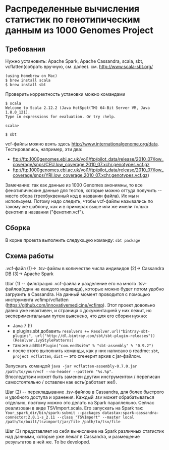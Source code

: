 # Распределенные вычисления статистик по генотипическим данным из 1000 Genomes Project

## Требования
Нужно установить: Apache Spark, Apache Cassandra, scala, sbt, vcflatten(собрать вручную, см. далее).
см. http://www.scala-sbt.org/
```
(using Homebrew on Mac)
$ brew install scala
$ brew install sbt
```
Проверить корректность установки можно командами
```
$ scala
Welcome to Scala 2.12.2 (Java HotSpot(TM) 64-Bit Server VM, Java 1.8.0_121).
Type in expressions for evaluation. Or try :help.

scala>
```
```
$ sbt
```

vcf-файлы можно взять здесь http://www.internationalgenome.org/data. Тестировались, например, эти два:
- ftp://ftp.1000genomes.ebi.ac.uk/vol1/ftp/pilot_data/release/2010_07/low_coverage/snps/CEU.low_coverage.2010_07.xchr.genotypes.vcf.gz
- ftp://ftp.1000genomes.ebi.ac.uk/vol1/ftp/pilot_data/release/2010_07/low_coverage/snps/YRI.low_coverage.2010_07.xchr.genotypes.vcf.gz)

Замечание: так как данные из 1000 Genomes анонимны, то все фенотипические данные для тестов, которые можно оттуда получить -- место сбора (трехбуквенный код в названии файла). Их мы и используем. Потому надо следить, чтобы vcf-файлы назывались по такому же шаблону, как и в примерах выше или же имели только фенотип в названии ("фенотип.vcf").

## Сборка
В корне проекта выполнить следующую команду:
`sbt package`

## Схема работы
.vcf-файл (1)-> .tsv-файлы в количестве числа индивидов (2)-> Cassandra DB (3)-> Apache Spark

Шаг (1) -- фильтрация .vcf-файла и разделение его на много .tsv-файлов(один на каждого индивида), которые можно будет потом удобно загрузить в Cassandra. На данный момент проводится с помощью инструмента vcfimp/vcflatten (https://github.com/innovativemedicine/vcfimp). Этот проект довольно давно уже неактивен, и страница с документацией у них лежит, но экспериментальным путем выяснено, что для его сборки нужно:
- Java 7 (!)
- в plugins.sbt добавить `resolvers += Resolver.url("bintray-sbt-plugins", url("http://dl.bintray.com/sbt/sbt-plugin-releases"))(Resolver.ivyStylePatterns)`
- там же `addSbtPlugin("com.eed3si9n" % "sbt-assembly" % "0.9.2")`
- после этого выполнить команды, как у них написано в readme: `sbt`, `project vcflatten`, `dist` -- это сгенерит архив с jar-файлом.  

Запускать командой `java -jar vcflatten-assembly-0.7.0.jar /path/to/your/vcf --no-header --pattern "%s.%p"`.  
Впоследствии может быть заменен другим инструментом / переписан самостоятельно / оставлен как есть(работает же!).

Шаг (2) -- перекладывание .tsv-файлов в Cassandra, для более быстрого и удобного доступа и хранения. Каждый .tsv может обрабатываться отдельно, поэтому можно это делать на Spark параллельно. Сейчас реализован в виде TSVImport.scala. Его запускать на Spark так:  
`Your_spark_dir/bin/spark-submit --packages datastax:spark-cassandra-connector:2.0.1-s_2.11 --class "TSVImport" --master local /path/to/built/tsvimport/jar/file /path/to/tsv/file`

Шаг (3) представляет из себя вычисление на Spark различных статистик над данными, которые уже лежат в Cassandra, и размещение результатов в ней же. To be developed.
